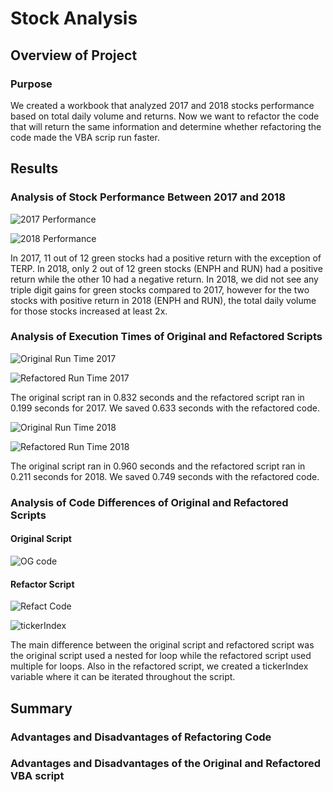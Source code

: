 # Stock Analysis

## Overview of Project

### Purpose
We created a workbook that analyzed 2017 and 2018 stocks performance based on total daily volume and returns. Now we want to refactor the code that will return the same information and determine whether refactoring the code made the VBA scrip run faster.

## Results 

### Analysis of Stock Performance Between 2017 and 2018

![2017 Performance](https://user-images.githubusercontent.com/92401000/140660103-1ef887a4-092d-414c-ac0e-a615032e091f.PNG)

![2018 Performance](https://user-images.githubusercontent.com/92401000/140660105-0cc8a423-3c1d-4031-8f03-61aeb364d96a.PNG)

In 2017, 11 out of 12 green stocks had a positive return with the exception of TERP. In 2018, only 2 out of 12 green stocks (ENPH and RUN) had a positive return while the other 10 had a negative return. In 2018, we did not see any triple digit gains for green stocks compared to 2017, however for the two stocks with positive return in 2018 (ENPH and RUN), the total daily volume for those stocks increased at least 2x. 

### Analysis of Execution Times of Original and Refactored Scripts

![Original Run Time 2017](https://user-images.githubusercontent.com/92401000/140661013-9785f452-fb4b-47b8-8151-f89a7f5af6ee.PNG)

![Refactored Run Time 2017](https://user-images.githubusercontent.com/92401000/140661025-f3b02acb-4d59-46e3-b2a5-cd7f0ae0afde.PNG)

The original script ran in 0.832 seconds and the refactored script ran in 0.199 seconds for 2017. We saved 0.633 seconds with the refactored code.

![Original Run Time 2018](https://user-images.githubusercontent.com/92401000/140661033-389f4474-176d-417c-8f0e-8789ee689113.PNG)

![Refactored Run Time 2018](https://user-images.githubusercontent.com/92401000/140661036-270ed5f6-15ce-44dd-8c18-9f7214c29e3f.PNG)

The original script ran in 0.960 seconds and the refactored script ran in 0.211 seconds for 2018. We saved 0.749 seconds with the refactored code.

### Analysis of Code Differences of Original and Refactored Scripts

#### Original Script
![OG code](https://user-images.githubusercontent.com/92401000/140661286-ae31d9cc-9e46-4844-a3d7-26c8ce2e1eea.PNG)

#### Refactor Script

![Refact Code](https://user-images.githubusercontent.com/92401000/140661401-4911e299-34e8-47b5-931d-0e49f67315fe.PNG)

![tickerIndex](https://user-images.githubusercontent.com/92401000/140661525-a3fde0e0-a6f0-44ee-af53-a3a3acedaaac.PNG)

The main difference between the original script and refactored script was the original script used a nested for loop while the refactored script used multiple for loops. Also in the refactored script, we created a tickerIndex variable where it can be iterated throughout the script.

## Summary

### Advantages and Disadvantages of Refactoring Code

### Advantages and Disadvantages of the Original and Refactored VBA script 
